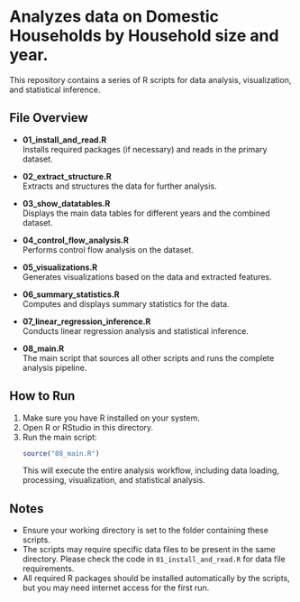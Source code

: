 # Analyzes data on Domestic Households by Household size and year.

This repository contains a series of R scripts for data analysis, visualization, and statistical inference.

## File Overview

- **01_install_and_read.R**  
  Installs required packages (if necessary) and reads in the primary dataset.

- **02_extract_structure.R**  
  Extracts and structures the data for further analysis.

- **03_show_datatables.R**  
  Displays the main data tables for different years and the combined dataset.

- **04_control_flow_analysis.R**  
  Performs control flow analysis on the dataset.

- **05_visualizations.R**  
  Generates visualizations based on the data and extracted features.

- **06_summary_statistics.R**  
  Computes and displays summary statistics for the data.

- **07_linear_regression_inference.R**  
  Conducts linear regression analysis and statistical inference.

- **08_main.R**  
  The main script that sources all other scripts and runs the complete analysis pipeline.

## How to Run

1. Make sure you have R installed on your system.
2. Open R or RStudio in this directory.
3. Run the main script:
   ```r
   source("08_main.R")
   ```
   This will execute the entire analysis workflow, including data loading, processing, visualization, and statistical analysis.

## Notes

- Ensure your working directory is set to the folder containing these scripts.
- The scripts may require specific data files to be present in the same directory. Please check the code in `01_install_and_read.R` for data file requirements.
- All required R packages should be installed automatically by the scripts, but you may need internet access for the first run.

